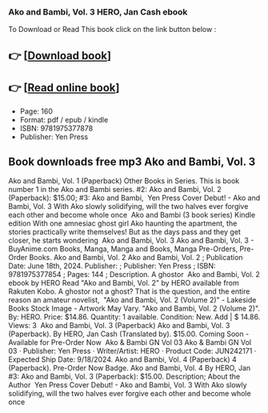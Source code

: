 ### Ako and Bambi, Vol. 3 HERO, Jan Cash ebook

To Download or Read This book click on the link button below :

## 👉  [**[Download book](http://filesbooks.info/download.php?group=book&from=github.com&id=719366&lnk=1064 "Download book")**]

## 👉  [**[Read online book](http://filesbooks.info/download.php?group=book&from=github.com&id=719366&lnk=1064 "Read online book")**]


* Page: 160
* Format: pdf / epub / kindle
* ISBN: 9781975377878
* Publisher: Yen Press



## Book downloads free mp3 Ako and Bambi, Vol. 3



 Ako and Bambi, Vol. 1 (Paperback) Other Books in Series. This is book number 1 in the Ako and Bambi series. #2: Ako and Bambi, Vol. 2 (Paperback): $15.00; #3: Ako and Bambi, 
 Yen Press Cover Debut! - Ako and Bambi, Vol. 3 With Ako slowly solidifying, will the two halves ever forgive each other and become whole once 
 Ako and Bambi (3 book series) Kindle edition With one amnesiac ghost girl Ako haunting the apartment, the stories practically write themselves! But as the days pass and they get closer, he starts wondering 
 Ako and Bambi, Vol. 3 Ako and Bambi, Vol. 3 - BuyAnime.com Books, Manga, Manga and Books, Manga Pre-Orders, Pre-Order Books.
 Ako and Bambi, Vol. 2 Ako and Bambi, Vol. 2 ; Publication Date: June 18th, 2024. Publisher: ; Publisher: Yen Press ; ISBN: 9781975377854 ; Pages: 144 ; Description. A ghostor 
 Ako and Bambi, Vol. 2 ebook by HERO Read &quot;Ako and Bambi, Vol. 2&quot; by HERO available from Rakuten Kobo. A ghostor not a ghost? That is the question, and the entire reason an amateur novelist, 
 &quot;Ako and Bambi, Vol. 2 (Volume 2)&quot; - Lakeside Books Stock Image - Artwork May Vary. &quot;Ako and Bambi, Vol. 2 (Volume 2)&quot;. By: HERO. Price: $14.86. Quantity: 1 available. Condition: New. Add | $ 14.86. Views: 3 
 Ako and Bambi, Vol. 3 (Paperback) Ako and Bambi, Vol. 3 (Paperback). By HERO, Jan Cash (Translated by). $15.00. Coming Soon - Available for Pre-Order Now 
 Ako &amp; Bambi GN Vol 03 Ako &amp; Bambi GN Vol 03 · Publisher: Yen Press · Writer/Artist: HERO · Product Code: JUN242171 · Expected Ship Date: 9/18/2024.
 Ako and Bambi, Vol. 4 (Paperback) 4 (Paperback). Pre-Order Now Badge. Ako and Bambi, Vol. 4 By HERO, Jan #3: Ako and Bambi, Vol. 3 (Paperback): $15.00. Description; About the Author 
 Yen Press Cover Debut! - Ako and Bambi, Vol. 3 With Ako slowly solidifying, will the two halves ever forgive each other and become whole once 





